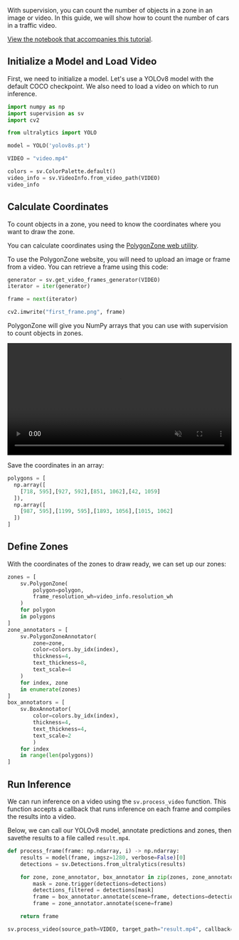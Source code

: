 With supervision, you can count the number of objects in a zone in an image or video. In this guide, we will show how to count the number of cars in a traffic video.

[View the notebook that accompanies this tutorial](https://github.com/roboflow/notebooks/blob/main/notebooks/how-to-use-polygonzone-annotate-and-supervision.ipynb).

## Initialize a Model and Load Video

First, we need to initialize a model. Let's use a YOLOv8 model with the default COCO checkpoint. We also need to load a video on which to run inference.

```python
import numpy as np
import supervision as sv
import cv2

from ultralytics import YOLO

model = YOLO('yolov8s.pt')

VIDEO = "video.mp4"

colors = sv.ColorPalette.default()
video_info = sv.VideoInfo.from_video_path(VIDEO)
video_info

```

## Calculate Coordinates

To count objects in a zone, you need to know the coordinates where you want to draw the zone.

You can calculate coordinates using the [PolygonZone web utility](https://roboflow.github.io/polygonzone/).

To use the PolygonZone website, you will need to upload an image or frame from a video. You can retrieve a frame using this code:

```python
generator = sv.get_video_frames_generator(VIDEO)
iterator = iter(generator)

frame = next(iterator)

cv2.imwrite("first_frame.png", frame)
```

PolygonZone will give you NumPy arrays that you can use with supervision to count objects in zones.

<video width="100%" loop muted autoplay>
  <source src="https://media.roboflow.com/polygonzone.mp4" type="video/mp4">
</video>

Save the coordinates in an array:

```python
polygons = [
  np.array([
    [718, 595],[927, 592],[851, 1062],[42, 1059]
  ]),
  np.array([
    [987, 595],[1199, 595],[1893, 1056],[1015, 1062]
  ])
]
```

## Define Zones

With the coordinates of the zones to draw ready, we can set up our zones:

```python
zones = [
    sv.PolygonZone(
        polygon=polygon,
        frame_resolution_wh=video_info.resolution_wh
    )
    for polygon
    in polygons
]
zone_annotators = [
    sv.PolygonZoneAnnotator(
        zone=zone,
        color=colors.by_idx(index),
        thickness=4,
        text_thickness=8,
        text_scale=4
    )
    for index, zone
    in enumerate(zones)
]
box_annotators = [
    sv.BoxAnnotator(
        color=colors.by_idx(index),
        thickness=4,
        text_thickness=4,
        text_scale=2
        )
    for index
    in range(len(polygons))
]
```

## Run Inference

We can run inference on a video using the `sv.process_video` function. This function accepts a callback that runs inference on each frame and compiles the results into a video.

Below, we can call our YOLOv8 model, annotate predictions and zones, then savethe results to a file called `result.mp4`.

```python
def process_frame(frame: np.ndarray, i) -> np.ndarray:
    results = model(frame, imgsz=1280, verbose=False)[0]
    detections = sv.Detections.from_ultralytics(results)

    for zone, zone_annotator, box_annotator in zip(zones, zone_annotators, box_annotators):
        mask = zone.trigger(detections=detections)
        detections_filtered = detections[mask]
        frame = box_annotator.annotate(scene=frame, detections=detections_filtered, skip_label=True)
        frame = zone_annotator.annotate(scene=frame)

    return frame

sv.process_video(source_path=VIDEO, target_path="result.mp4", callback=process_frame)
```
